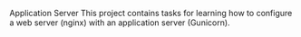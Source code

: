 Application Server This project contains tasks for learning how to configure a web server (nginx) with an application server (Gunicorn).
